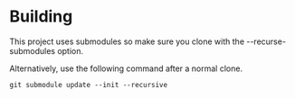 Building
========

This project uses submodules so make sure you clone with the --recurse-submodules option.

Alternatively, use the following command after a normal clone.

```
git submodule update --init --recursive
```
